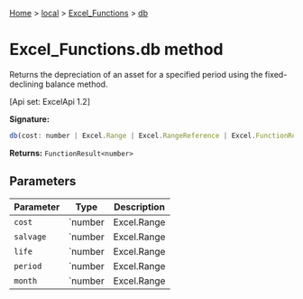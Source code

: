 [Home](./index) &gt; [local](local.md) &gt; [Excel\_Functions](local.excel_functions.md) &gt; [db](local.excel_functions.db.md)

# Excel\_Functions.db method

Returns the depreciation of an asset for a specified period using the fixed-declining balance method. 

 \[Api set: ExcelApi 1.2\]

**Signature:**
```javascript
db(cost: number | Excel.Range | Excel.RangeReference | Excel.FunctionResult<any>, salvage: number | Excel.Range | Excel.RangeReference | Excel.FunctionResult<any>, life: number | Excel.Range | Excel.RangeReference | Excel.FunctionResult<any>, period: number | Excel.Range | Excel.RangeReference | Excel.FunctionResult<any>, month?: number | Excel.Range | Excel.RangeReference | Excel.FunctionResult<any>): FunctionResult<number>;
```
**Returns:** `FunctionResult<number>`

## Parameters

|  Parameter | Type | Description |
|  --- | --- | --- |
|  `cost` | `number | Excel.Range | Excel.RangeReference | Excel.FunctionResult<any>` |  |
|  `salvage` | `number | Excel.Range | Excel.RangeReference | Excel.FunctionResult<any>` |  |
|  `life` | `number | Excel.Range | Excel.RangeReference | Excel.FunctionResult<any>` |  |
|  `period` | `number | Excel.Range | Excel.RangeReference | Excel.FunctionResult<any>` |  |
|  `month` | `number | Excel.Range | Excel.RangeReference | Excel.FunctionResult<any>` |  |

